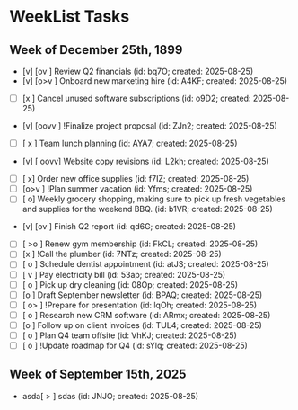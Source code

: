 # WeekList Tasks

## Week of December 25th, 1899

- [v] [ov     ] Review Q2 financials (id: bq7O; created: 2025-08-25)
- [v] [o>v    ] Onboard new marketing hire (id: A4KF; created: 2025-08-25)
- [ ] [x      ] Cancel unused software subscriptions (id: o9D2; created: 2025-08-25)
- [v] [oovv   ] !Finalize project proposal (id: ZJn2; created: 2025-08-25)
- [ ] [   x   ] Team lunch planning (id: AYA7; created: 2025-08-25)
- [v] [   oovv] Website copy revisions (id: L2kh; created: 2025-08-25)
- [ ] [      x] Order new office supplies (id: f7IZ; created: 2025-08-25)
- [ ] [o>v    ] !Plan summer vacation (id: Yfms; created: 2025-08-25)
- [ ] [      o] Weekly grocery shopping, making sure to pick up fresh vegetables and supplies for the weekend BBQ. (id: b1VR; created: 2025-08-25)
- [v] [ov     ] Finish Q2 report (id: qd6G; created: 2025-08-25)
- [ ] [  >o   ] Renew gym membership (id: FkCL; created: 2025-08-25)
- [ ] [x      ] !Call the plumber (id: 7NTz; created: 2025-08-25)
- [ ] [ o     ] Schedule dentist appointment (id: atJS; created: 2025-08-25)
- [ ] [   v   ] Pay electricity bill (id: 53ap; created: 2025-08-25)
- [ ] [    o  ] Pick up dry cleaning (id: 08Op; created: 2025-08-25)
- [ ] [o      ] Draft September newsletter (id: BPAQ; created: 2025-08-25)
- [ ] [ o>    ] !Prepare for presentation (id: lqOh; created: 2025-08-25)
- [ ] [   o   ] Research new CRM software (id: ARmx; created: 2025-08-25)
- [ ] [o      ] Follow up on client invoices (id: TUL4; created: 2025-08-25)
- [ ] [ o     ] Plan Q4 team offsite (id: VhKJ; created: 2025-08-25)
- [ ] [  o    ] !Update roadmap for Q4 (id: sYlq; created: 2025-08-25)

## Week of September 15th, 2025

- asda[     > ] sdas (id: JNJO; created: 2025-08-25)
